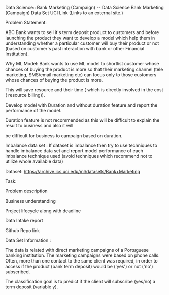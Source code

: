 
Data Science:: Bank Marketing (Campaign) -- Data Science
Bank Marketing (Campaign)
Data Set UCI Link (Links to an external site.)

 

Problem Statement:

ABC Bank wants to sell it's term deposit product to customers and before launching the product they want to develop a model which help them in understanding whether a particular customer will buy their product or not (based on customer's past interaction with bank or other Financial Institution).

 

Why ML Model: Bank wants to use ML model to shortlist customer whose chances of buying the product is more so that their marketing channel (tele marketing, SMS/email marketing etc)  can focus only to those customers whose chances of buying the product is more.

This will save resource and their time ( which is directly involved in the cost ( resource billing)).

Develop model with Duration and without duration feature and report the performance of the model.

Duration feature is not recommended as this will be difficult to explain the result to business and also it will

be difficult for business to campaign based on duration.

Imbalance data set : If dataset is imbalance then try to use techniques to handle imbalance data set and report model performance of each imbalance technique used (avoid techniques which recommend not to utilize whole available data)

Dataset: https://archive.ics.uci.edu/ml/datasets/Bank+Marketing

Task: 

Problem description

Business understanding

Project lifecycle along with deadline

Data Intake report

Github Repo link
 

Data Set Information :

The data is related with direct marketing campaigns of a Portuguese banking institution. The marketing campaigns were based on phone calls. Often, more than one contact to the same client was required, in order to access if the product (bank term deposit) would be ('yes') or not ('no') subscribed.

The classification goal is to predict if the client will subscribe (yes/no) a term deposit (variable y).
